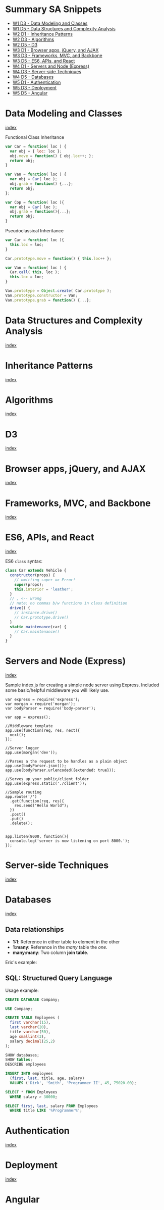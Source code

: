 # <a name="top"></a> Summary SA Snippets
* [W1 D3 - Data Modeling and Classes](#w1d3)
* [W1 D5 - Data Structures and Complexity Analysis](#w1d5)
* [W2 D1 - Inheritance Patterns](#w2d1)
* [W2 D3 - Algorithms](#w2d3)
* [W2 D5 - D3](#w2d5)
* [W3 D1 - Browser apps, jQuery, and AJAX](#w3d1)
* [W3 D3 - Frameworks, MVC, and Backbone](#w3d3)
* [W3 D5 - ES6, APIs, and React](#w3d5)
* [W4 D1 - Servers and Node (Express)](#w4d1)
* [W4 D3 - Server-side Techniques](#w4dd)
* [W4 D5 - Databases](#w4d5)
* [W5 D1 - Authentication](#w5d1)
* [W5 D3 - Deployment](#w5d3)
* [W5 D5 - Angular](#w5d5)

# <a name="w1d3"></a> Data Modeling and Classes
[index](#top)

Functional Class Inheritance
```js
var Car = function( loc ) {
  var obj = { loc: loc };
  obj.move = function() { obj.loc++; };
  return obj;
}

var Van = function( loc ) {
  var obj = Car( loc );
  obj.grab = function() {...};
  return obj;
};

var Cop = function( loc ){
  var obj = Car( loc );
  obj.grab = function(){...};
  return obj;
}
```
Pseudoclassical Inheritance
```js
var Car = function( loc ){
  this.loc = loc;
}

Car.prototype.move = function() { this.loc++ };

var Van = function( loc ) {
  Car.call( this, loc );
  this.loc = loc;
}

Van.prototype = Object.create( Car.prototype );
Van.prototype.constructor = Van;
Van.prototype.grab = function() {...};
```

# <a name="w1d5"></a> Data Structures and Complexity Analysis
[index](#top)


# <a name="w2d1"></a> Inheritance Patterns
[index](#top)


# <a name="w2d3"></a> Algorithms
[index](#top)


# <a name="w2d5"></a> D3
[index](#top)


# <a name="w3d1"></a> Browser apps, jQuery, and AJAX
[index](#top)


# <a name="w3d3"></a> Frameworks, MVC, and Backbone
[index](#top)


# <a name="w3d5"></a> ES6, APIs, and React
[index](#top)

ES6 `class` syntax:
```js
class Car extends Vehicle {
  constructor(props) {
    // omitting super => Error!
    super(props);
    this.interior = 'leather';
  }
  // , <-- wrong
  // note: no commas b/w functions in class definition
  drive() {
    // instance.drive()
    // Car.prototype.drive()
  }
  static maintenance(car) {
    // Car.maintenance()
  }
}
```
# <a name="w4d1"></a> Servers and Node (Express)
[index](#top)

Sample index.js for creating a simple node server using Express.
Included some basic/helpful middleware you will likely use.

```
var express = require('express'); 
var morgan = require('morgan');
var bodyParser = require('body-parser');

var app = express();

//Middleware template
app.use(function(req, res, next){
  next();
});

//Server logger
app.use(morgan('dev'));

//Parses a the request to be handles as a plain object
app.use(bodyParser.json());
app.use(bodyParser.urlencoded({extended: true}));

//Serves up your public/client folder
app.use(express.static('./client'));

//Sample routing
app.route('/')
  .get(function(req, res){
    res.send("Hello World");
  })
  .post()
  .put()
  .delete();


app.listen(8000, function(){
  console.log('server is now listening on port 8000.');
});
```

# <a name="w4d3"></a> Server-side Techniques
[index](#top)


# <a name="w4d5"></a> Databases
[index](#top)

## Data relationships
* **1:1**: Reference in either table to element in the other
* **1:many**: Reference in the *many* table the *one*.
* **many:many**: Two column **join table**.

Eric's example:

## SQL: Structured Query Language
Usage example:
```sql
CREATE DATABASE Company;

USE Company;

CREATE TABLE Employees (
  first varchar(15),
  last varchar(20),
  title varchar(50),
  age smallint(3),
  salary decimal(25,2)
);

SHOW databases;
SHOW tables;
DESCRIBE employees

INSERT INTO employees
  (first, last, title, age, salary)
  VALUES ('Dirk', 'Smith', 'Programmer II', 45, 75020.00);

SELECT * FROM Employees
  WHERE salary > 30000;

SELECT first, last, salary FROM Employees 
  WHERE title LIKE '%Programmer%';
```

# <a name="w5d1"></a> Authentication
[index](#top)


# <a name="w5d3"></a> Deployment
[index](#top)


# <a name="w5d5"></a> Angular
